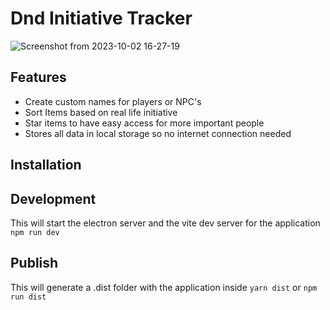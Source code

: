 # Dnd Initiative Tracker

![Screenshot from 2023-10-02 16-27-19](https://github.com/VisilyRomani/dnd-initiative/assets/36494994/7a93c9cc-8d34-4e8d-a125-dc21b735d95e)

## Features
- Create custom names for players or NPC's
- Sort Items based on real life initiative
- Star items to have easy access for more important people
- Stores all data in local storage so no internet connection needed

## Installation

## Development
This will start the electron server and the vite dev server for the application
 `npm run dev`


## Publish
This will generate a .dist folder with the application inside
`yarn dist` or `npm run dist`

